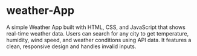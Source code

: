 # weather-App
A simple Weather App built with HTML, CSS, and JavaScript that shows real-time weather data. Users can search for any city to get temperature, humidity, wind speed, and weather conditions using API data. It features a clean, responsive design and handles invalid inputs.
